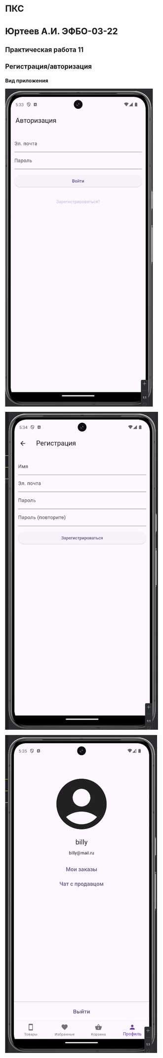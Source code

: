 # ПКС

# Юртеев А.И. ЭФБО-03-22

## Практическая работа 11
## Регистрация/авторизация

### Вид приложения

![Alt-текст](/images/pks_11_1.png "Логин")

![Alt-текст](/images/pks_11_2.png "Регистрация")

![Alt-текст](/images/pks_11_3.png "Успешный вход")
